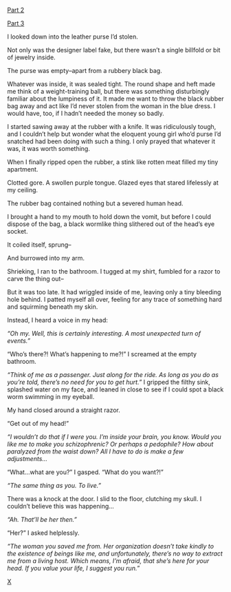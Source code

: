 [Part 2](https://www.reddit.com/r/nosleep/comments/x6ptk0/i_stole_a_purse_now_im_running_for_my_life_part_2/)  


[Part 3](https://www.reddit.com/r/nosleep/comments/x845t3/i_stole_a_purse_my_body_is_no_longer_under_my/)

I looked down into the leather purse I’d stolen.

Not only was the designer label fake, but there wasn’t a single billfold or bit of jewelry inside.

The purse was empty–apart from a rubbery black bag.

Whatever was inside, it was sealed tight. The round shape and heft made me think of a weight-training ball, but there was something disturbingly familiar about the lumpiness of it. It made me want to throw the black rubber bag away and act like I’d never stolen from the woman in the blue dress. I would have, too, if I hadn’t needed the money so badly.

I started sawing away at the rubber with a knife. It was ridiculously tough, and I couldn’t help but wonder what the eloquent young girl who’d purse I’d snatched had been doing with such a thing. I only prayed that whatever it was, it was worth something.

When I finally ripped open the rubber, a stink like rotten meat filled my tiny apartment.

Clotted gore. A swollen purple tongue. Glazed eyes that stared lifelessly at my ceiling.

The rubber bag contained nothing but a severed human head.

I brought a hand to my mouth to hold down the vomit, but before I could dispose of the bag, a black wormlike thing slithered out of the head’s eye socket.

It coiled itself, sprung–

And burrowed into my arm.

Shrieking, I ran to the bathroom. I tugged at my shirt, fumbled for a razor to carve the thing out–

But it was too late. It had wriggled inside of me, leaving only a tiny bleeding hole behind. I patted myself all over, feeling for any trace of something hard and squirming beneath my skin.

Instead, I heard a voice in my head:

*“Oh my. Well, this is certainly interesting. A most unexpected turn of events.”*

“Who’s there?! What’s happening to me?!” I screamed at the empty bathroom.

*“Think of me as a passenger. Just along for the ride. As long as you do as you’re told, there’s no need for you to get hurt.”* I gripped the filthy sink, splashed water on my face, and leaned in close to see if I could spot a black worm swimming in my eyeball.

My hand closed around a straight razor.

“Get out of my head!”

*“I wouldn’t do that if I were you. I’m inside your brain, you know. Would you like me to make you schizophrenic? Or perhaps a pedophile? How about paralyzed from the waist down? All I have to do is make a few adjustments…*

“What…what are you?” I gasped. “What do you want?!”

*“The same thing as you. To live.”*

There was a knock at the door. I slid to the floor, clutching my skull. I couldn’t believe this was happening…

*“Ah. That’ll be her then.”*

“Her?” I asked helplessly.

*“The woman you saved me from. Her organization doesn’t take kindly to the existence of beings like me, and unfortunately,  there’s no way to extract me from a living host. Which means, I’m afraid, that she’s here for your head. If you value your life, I suggest you run.”*

[X](https://www.reddit.com/r/beardify)

&#x200B;

&#x200B;